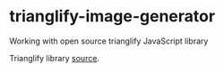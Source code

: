 # trianglify-image-generator
Working with open source trianglify JavaScript library

Trianglify library [source](https://github.com/qrohlf/trianglify "Go to source code page").
